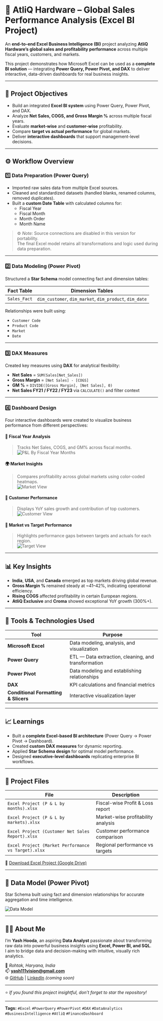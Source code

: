# 💼 AtliQ Hardware – Global Sales Performance Analysis (Excel BI Project)

An **end-to-end Excel Business Intelligence (BI)** project analyzing **AtliQ Hardware’s global sales and profitability performance** across multiple fiscal years, customers, and markets.  

This project demonstrates how Microsoft Excel can be used as a **complete BI solution** — integrating **Power Query, Power Pivot, and DAX** to deliver interactive, data-driven dashboards for real business insights.

---

## 🎯 Project Objectives

- Build an integrated **Excel BI system** using Power Query, Power Pivot, and DAX.  
- Analyze **Net Sales, COGS, and Gross Margin %** across multiple fiscal years.  
- Evaluate **market-wise** and **customer-wise** profitability.  
- Compare **target vs actual performance** for global markets.  
- Deliver **interactive dashboards** that support management-level decisions.

---

## ⚙️ Workflow Overview

### 1️⃣ Data Preparation (Power Query)
- Imported raw sales data from multiple Excel sources.  
- Cleaned and standardized datasets (handled blanks, renamed columns, removed duplicates).  
- Built a **custom Date Table** with calculated columns for:
  - Fiscal Year  
  - Fiscal Month  
  - Month Order  
  - Month Name  

> ⚙️ *Note:* Source connections are disabled in this version for portability.  
> The final Excel model retains all transformations and logic used during data preparation.

---

### 2️⃣ Data Modeling (Power Pivot)
Structured a **Star Schema** model connecting fact and dimension tables:

| Fact Table | Dimension Tables |
|-------------|------------------|
| `Sales_Fact` | `dim_customer`, `dim_market`, `dim_product`, `dim_date` |

Relationships were built using:
- `Customer Code`  
- `Product Code`  
- `Market`  
- `Date`

---

### 3️⃣ DAX Measures
Created key measures using **DAX** for analytical flexibility:

- **Net Sales** = `SUM(Sales[Net_Sales])`  
- **Gross Margin** = `[Net Sales] - [COGS]`  
- **GM %** = `DIVIDE([Gross Margin], [Net Sales], 0)`  
- **Net Sales FY21 / FY22 / FY23** via `CALCULATE()` and filter context  

---

### 4️⃣ Dashboard Design
Four interactive dashboards were created to visualize business performance from different perspectives:

#### 📆 Fiscal Year Analysis  
> Tracks Net Sales, COGS, and GM% across fiscal months.  
![P&L By Fiscal Year Months](P&L_By_Fiscal_Months.png)

#### 🌍 Market Insights  
> Compares profitability across global markets using color-coded heatmaps.  
![Market View](P&L_By_Markets.png)

#### 👥 Customer Performance  
> Displays YoY sales growth and contribution of top customers.  
![Customer View](Customer_Performance.png)

#### 🎯 Market vs Target Performance  
> Highlights performance gaps between targets and actuals for each region.  
![Target View](Performance_VS_Target.png)

---

## 📊 Key Insights

- **India**, **USA**, and **Canada** emerged as top markets driving global revenue.  
- **Gross Margin %** remained steady at ~41–42%, indicating operational efficiency.  
- **Rising COGS** affected profitability in certain European regions.  
- **AtliQ Exclusive** and **Croma** showed exceptional YoY growth (300%+).  

---

## 🧩 Tools & Technologies Used

| Tool | Purpose |
|------|----------|
| **Microsoft Excel** | Data modeling, analysis, and visualization |
| **Power Query** | ETL — Data extraction, cleaning, and transformation |
| **Power Pivot** | Data modeling and establishing relationships |
| **DAX** | KPI calculations and financial metrics |
| **Conditional Formatting & Slicers** | Interactive visualization layer |

---

## 📈 Learnings

- Built a **complete Excel-based BI architecture** (Power Query → Power Pivot → Dashboard).  
- Created **custom DAX measures** for dynamic reporting.  
- Applied **Star Schema design** for optimal model performance.  
- Designed **executive-level dashboards** replicating enterprise BI workflows.  

---

## 📁 Project Files

| File | Description |
|------|--------------|
| `Excel Project (P & L by months).xlsx` | Fiscal-wise Profit & Loss report |
| `Excel Project (P & L by markets).xlsx` | Market-wise profitability analysis |
| `Excel Project (Customer Net Sales Report).xlsx` | Customer performance comparison |
| `Excel Project (Market Performance vs Target).xlsx` | Regional performance vs targets |

🔗 [Download Excel Project (Google Drive)](https://drive.google.com/file/d/1bzLO7r_hEFuCKO1pAWbwLHdYQxUnkVHB/view?usp=sharing)

---

## 🧠 Data Model (Power Pivot)

Star Schema built using fact and dimension relationships for accurate aggregation and time intelligence.  

![Data Model](Excel_Project_Data_Model.png)

---

## 👨‍💻 About Me

I’m **Yash Hooda**, an aspiring **Data Analyst** passionate about transforming raw data into powerful business insights using **Excel, Power BI, and SQL**.  
I aim to bridge data and decision-making with intuitive, visually rich analytics.

📍 *Rohtak, Haryana, India*  
📫 **yash111vision@gmail.com**  
🌐 [GitHub](https://github.com/11Yash1) | [LinkedIn](https://www.linkedin.com/) *(coming soon)*  

---

⭐ *If you found this project insightful, don’t forget to star the repository!*

---

**Tags:** `#Excel` `#PowerQuery` `#PowerPivot` `#DAX` `#DataAnalytics` `#BusinessIntelligence` `#AtliQ` `#FinanceDashboard`
